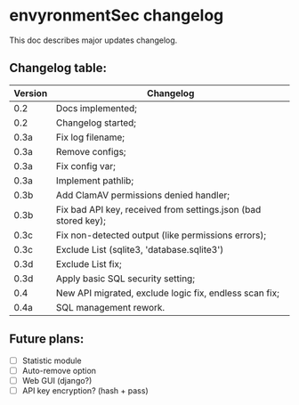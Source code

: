 # envyronmentSec changelog

This doc describes major updates changelog.

## Changelog table:

Version | Changelog
------- | ---------
0.2 | Docs implemented;
0.2 | Changelog started;
0.3a | Fix log filename;
0.3a | Remove configs;
0.3a | Fix config var;
0.3a | Implement pathlib;
0.3b | Add ClamAV permissions denied handler;
0.3b | Fix bad API key, received from settings.json (bad stored key);
0.3c | Fix non-detected output (like permissions errors);
0.3c | Exclude List (sqlite3, 'database.sqlite3')
0.3d | Exclude List fix;
0.3d | Apply basic SQL security setting;
0.4 | New API migrated, exclude logic fix, endless scan fix;
0.4a | SQL management rework.

## Future plans:
- [ ] Statistic module
- [ ] Auto-remove option
- [ ] Web GUI (django?)
- [ ] API key encryption? (hash + pass)
